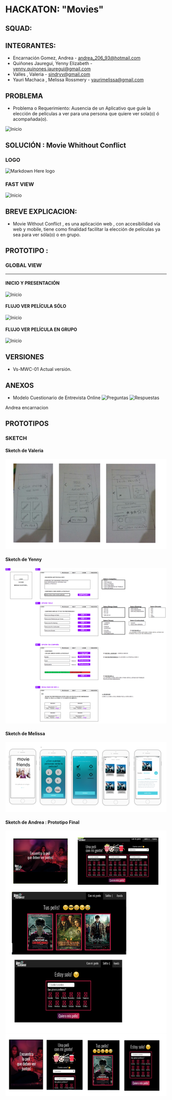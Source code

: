 HACKATON: "Movies"
==================
## SQUAD:


## INTEGRANTES:  
- Encarnación Gomez, Andrea - andrea_206_93@hotmail.com
- Quiñones Jauregui, Yenny Elizabeth - yenny.quinones.jauregui@gmail.com
- Valles , Valeria - sindryv@gmail.com
- Yauri Machaca , Melissa Rossmery - yaurimelissa@gmail.com

## PROBLEMA
- Problema o Requerimiento: Ausencia de un Aplicativo que guíe la elección de películas a ver
para una persona que quiere ver sola(o) ó acompañada(o).

![Inicio](assets/images/readme/problema.png)

## SOLUCIÓN : Movie Whithout Conflict

### LOGO
![Markdown Here logo](assets/images/...)

### FAST VIEW
![Inicio](assets/images/readme/...)

## BREVE EXPLICACION:
- Movie Without Conflict , es una aplicación web , con accesibilidad vía web y mobile, tiene como finalidad
facilitar la elección de películas ya sea para ver sóla(o) o en grupo.

## PROTOTIPO :
### GLOBAL VIEW
----------------------
#### INICIO Y PRESENTACIÓN
![Inicio](assets/images/readme/...)

#### FLUJO VER PELÍCULA SÓLO
![Inicio](assets/images/readme/...)

#### FLUJO VER PELÍCULA EN GRUPO
![Inicio](assets/images/readme/...)

## VERSIONES
- Vs-MWC-01 Actual versión.

## ANEXOS
- Modelo Cuestionario de Entrevista Online
  ![Preguntas](assets/images/grupo-question-1.png)
  ![Respuestas](assets/images/grupo-respuestas-1.png)

Andrea encarnacion

## PROTOTIPOS
### SKETCH
#### Sketch de Valeria
 ![Valeria](assets/images/PROTOTIPOS/Sketch-Valeria.png)
#### Sketch de Yenny
 ![Yenny](assets/images/PROTOTIPOS/Sketch-Yenny.png)
#### Sketch de Melissa
 ![Melissa](assets/images/PROTOTIPOS/Sketch-Melissa.png)
#### Sketch de Andrea : Prototipo Final
 ![Andrea](assets/images/PROTOTIPOS/prototipo-final-desktop.png)
 ![Andrea](assets/images/PROTOTIPOS/prototipo-final-mobile.png)